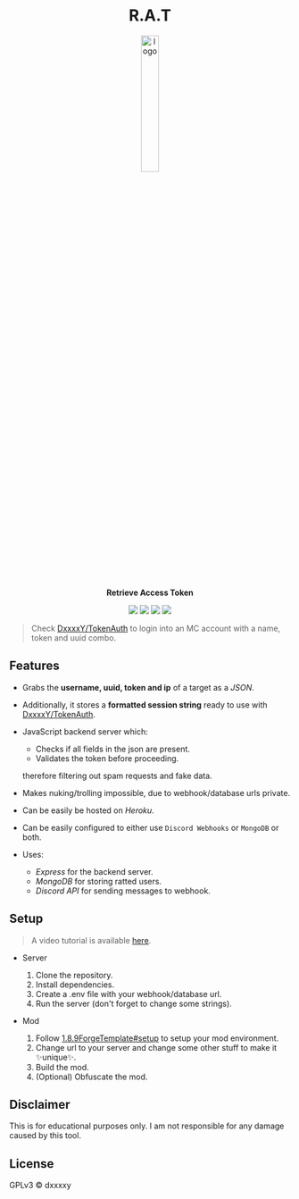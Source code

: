 <div align="center">

# R.A.T

<img src="https://bigrat.monster/media/bigrat.png" alt="logo" width="25%" />

**Retrieve Access Token**

![](https://img.shields.io/badge/MC--VERSION-FORGE_1.8.9-0?style=for-the-badge)
![](https://img.shields.io/badge/Express.js-000000?style=for-the-badge&logo=express&logoColor=white)
![](https://img.shields.io/badge/MongoDB-4EA94B?style=for-the-badge&logo=mongodb&logoColor=white)
![](https://img.shields.io/badge/Discord-5865F2?style=for-the-badge&logo=discord&logoColor=white)

</div>

> Check [DxxxxY/TokenAuth](https://github.com/DxxxxY/TokenAuth) to login into an MC account with a name, token and uuid combo.

## Features
- Grabs the **username, uuid, token and ip** of a target as a *JSON*.
- Additionally, it stores a **formatted session string** ready to use with [DxxxxY/TokenAuth](https://github.com/DxxxxY/TokenAuth).
- JavaScript backend server which:
  - Checks if all fields in the json are present.
  - Validates the token before proceeding.
  
  therefore filtering out spam requests and fake data.
- Makes nuking/trolling impossible, due to webhook/database urls private.
- Can be easily be hosted on *Heroku*.
- Can be easily configured to either use `Discord Webhooks` or `MongoDB` or both.

- Uses:
  - *Express* for the backend server.
  - *MongoDB* for storing ratted users.
  - *Discord API* for sending messages to webhook.

## Setup
> A video tutorial is available [here](https://youtu.be/JWoBSp8XU_8).
- Server
  1. Clone the repository.
  2. Install dependencies.
  3. Create a .env file with your webhook/database url.
  3. Run the server (don't forget to change some strings).

- Mod
  1. Follow [1.8.9ForgeTemplate#setup](https://github.com/DxxxxY/1.8.9ForgeTemplate#setup) to setup your mod environment.
  2. Change url to your server and change some other stuff to make it ✨unique✨.
  3. Build the mod.
  4. (Optional) Obfuscate the mod.

## Disclaimer
This is for educational purposes only. I am not responsible for any damage caused by this tool.

## License
GPLv3 © dxxxxy